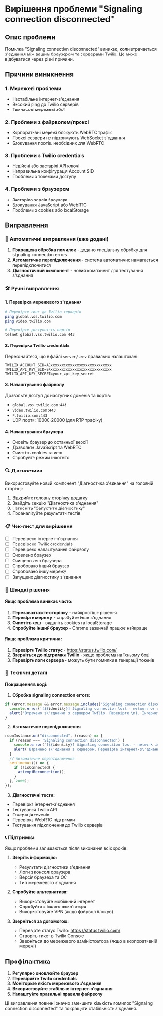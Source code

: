 # Вирішення проблеми "Signaling connection disconnected"

## Опис проблеми

Помилка "Signaling connection disconnected" виникає, коли втрачається з'єднання між вашим браузером та серверами Twilio. Це може відбуватися через різні причини.

## Причини виникнення

### 1. **Мережеві проблеми**
- Нестабільне інтернет-з'єднання
- Високий ping до Twilio серверів
- Тимчасові мережеві збої

### 2. **Проблеми з файрволом/проксі**
- Корпоративні мережі блокують WebRTC трафік
- Проксі сервери не підтримують WebSocket з'єднання
- Блокування портів, необхідних для WebRTC

### 3. **Проблеми з Twilio credentials**
- Недійсні або застарілі API ключі
- Неправильна конфігурація Account SID
- Проблеми з токенами доступу

### 4. **Проблеми з браузером**
- Застаріла версія браузера
- Блокування JavaScript або WebRTC
- Проблеми з cookies або localStorage

## Виправлення

### 🔧 **Автоматичні виправлення (вже додані)**

1. **Покращена обробка помилок** - додано спеціальну обробку для signaling connection errors
2. **Автоматичне перепідключення** - система автоматично намагається перепідключитися
3. **Діагностичний компонент** - новий компонент для тестування з'єднання

### 🛠️ **Ручні виправлення**

#### 1. **Перевірка мережевого з'єднання**
```bash
# Перевірте пинг до Twilio серверів
ping global.vss.twilio.com
ping video.twilio.com

# Перевірте доступність портів
telnet global.vss.twilio.com 443
```

#### 2. **Перевірка Twilio credentials**
Переконайтеся, що в файлі `server/.env` правильно налаштовані:
```env
TWILIO_ACCOUNT_SID=ACxxxxxxxxxxxxxxxxxxxxxxxxxxxx
TWILIO_API_KEY_SID=SKxxxxxxxxxxxxxxxxxxxxxxxxxxxx
TWILIO_API_KEY_SECRET=your_api_key_secret
```

#### 3. **Налаштування файрволу**
Дозвольте доступ до наступних доменів та портів:
- `global.vss.twilio.com:443`
- `video.twilio.com:443`
- `*.twilio.com:443`
- UDP порти: 10000-20000 (для RTP трафіку)

#### 4. **Налаштування браузера**
- Оновіть браузер до останньої версії
- Дозвольте JavaScript та WebRTC
- Очистіть cookies та кеш
- Спробуйте режим інкогніто

### 🔍 **Діагностика**

Використовуйте новий компонент "Діагностика з'єднання" на головній сторінці:

1. Відкрийте головну сторінку додатку
2. Знайдіть секцію "Діагностика з'єднання"
3. Натисніть "Запустити діагностику"
4. Проаналізуйте результати тестів

### 📋 **Чек-лист для вирішення**

- [ ] Перевірено інтернет-з'єднання
- [ ] Перевірено Twilio credentials
- [ ] Перевірено налаштування файрволу
- [ ] Оновлено браузер
- [ ] Очищено кеш браузера
- [ ] Спробовано інший браузер
- [ ] Спробовано іншу мережу
- [ ] Запущено діагностику з'єднання

### 🚨 **Швидкі рішення**

#### Якщо проблема виникає часто:
1. **Перезавантажте сторінку** - найпростіше рішення
2. **Перевірте мережу** - спробуйте інше з'єднання
3. **Очистіть кеш** - видаліть cookies та localStorage
4. **Спробуйте інший браузер** - Chrome зазвичай працює найкраще

#### Якщо проблема критична:
1. **Перевірте Twilio статус** - https://status.twilio.com/
2. **Зверніться до підтримки Twilio** - якщо проблема на їхньому боці
3. **Перевірте логи сервера** - можуть бути помилки в генерації токенів

### 🔧 **Технічні деталі**

#### Покращення в коді:

1. **Обробка signaling connection errors:**
```typescript
if (error.message && error.message.includes("Signaling connection disconnected")) {
  console.error(`[${identity}] Signaling connection lost - network or server issue`);
  alert('Втрачено з\'єднання з сервером Twilio. Перевірте:\n1. Інтернет-з\'єднання\n2. Налаштування файрволу\n3. Twilio credentials\n\nСпробуйте перезавантажити сторінку.');
}
```

2. **Автоматичне перепідключення:**
```typescript
roomInstance.on("disconnected", (reason) => {
  if (reason === 'Signaling connection disconnected') {
    console.error(`[${identity}] Signaling connection lost - network issue`);
    alert('Втрачено з\'єднання з сервером. Перевірте інтернет-з\'єднання та спробуйте перепідключитися.');
  }
  // Автоматичне перепідключення
  setTimeout(() => {
    if (!isConnected) {
      attemptReconnection();
    }
  }, 2000);
});
```

3. **Діагностичні тести:**
- Перевірка інтернет-з'єднання
- Тестування Twilio API
- Генерація токенів
- Перевірка WebRTC підтримки
- Тестування підключення до Twilio серверів

### 📞 **Підтримка**

Якщо проблеми залишаються після виконання всіх кроків:

1. **Зберіть інформацію:**
   - Результати діагностики з'єднання
   - Логи з консолі браузера
   - Версія браузера та ОС
   - Тип мережевого з'єднання

2. **Спробуйте альтернативи:**
   - Використовуйте мобільний інтернет
   - Спробуйте з іншого комп'ютера
   - Використовуйте VPN (якщо файрвол блокує)

3. **Зверніться за допомогою:**
   - Перевірте статус Twilio: https://status.twilio.com/
   - Створіть тикет в Twilio Console
   - Зверніться до мережевого адміністратора (якщо в корпоративній мережі)

## Профілактика

1. **Регулярно оновлюйте браузер**
2. **Перевіряйте Twilio credentials**
3. **Моніторьте якість мережевого з'єднання**
4. **Використовуйте стабільне інтернет-з'єднання**
5. **Налаштуйте правильні правила файрволу**

Ці виправлення повинні значно зменшити кількість помилок "Signaling connection disconnected" та покращити стабільність з'єднання.
